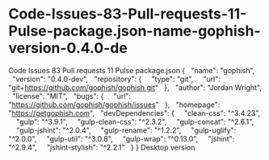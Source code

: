 # Code-Issues-83-Pull-requests-11-Pulse-package.json-name-gophish-version-0.4.0-de
Code Issues 83 Pull requests 11 Pulse  package.json  {    "name": "gophish",    "version": "0.4.0-dev",    "repository": {      "type": "git",      "url": "git+https://github.com/gophish/gophish.git"    },    "author": "Jordan Wright",    "license": "MIT",    "bugs": {      "url": "https://github.com/gophish/gophish/issues"    },    "homepage": "https://getgophish.com",    "devDependencies": {      "clean-css": "^3.4.23",      "gulp": "^3.9.1",      "gulp-clean-css": "^2.3.2",      "gulp-concat": "^2.6.1",      "gulp-jshint": "^2.0.4",      "gulp-rename": "^1.2.2",      "gulp-uglify": "^2.0.0",      "gulp-util": "^3.0.8",      "gulp-wrap": "^0.13.0",      "jshint": "^2.9.4",      "jshint-stylish": "^2.2.1"    }  }  Desktop version
